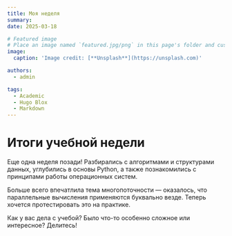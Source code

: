 ```yaml
---
title: Моя неделя
summary: 
date: 2025-03-18

# Featured image
# Place an image named `featured.jpg/png` in this page's folder and customize its options here.
image:
  caption: 'Image credit: [**Unsplash**](https://unsplash.com)'

authors:
  - admin

tags:
  - Academic
  - Hugo Blox
  - Markdown
---
```


# Итоги учебной недели

Еще одна неделя позади! Разбирались с алгоритмами и структурами данных, углубились в основы Python, а также познакомились с принципами работы операционных систем.  

Больше всего впечатлила тема многопоточности — оказалось, что параллельные вычисления применяются буквально везде. Теперь хочется протестировать это на практике.  

Как у вас дела с учебой? Было что-то особенно сложное или интересное? Делитесь!

